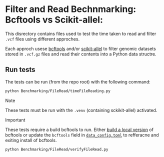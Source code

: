 #  Filter and Read Bechnmarking: Bcftools vs Scikit-allel:

This disrectory contains files used to test the time taken to read and filter `.vcf` files using different approches.

Each approch usese [bcftools](https://github.com/samtools/bcftools) and/or [scikit-allel](https://github.com/cggh/scikit-allel) to filter genomic datasets stored in `.vcf.gz` files and read their contents into a Python data structre. 

## Run tests
The tests can be run (from the repo root) with the following command:

``` bash
python Benchmarking/FileRead/timeFileReading.py 
```

> [!NOTE]
> These tests must be run with the `.venv` (containing sckikit-allel) activated.

> [!IMPORTANT]
> These tests require a build bcftools to run.
> Either [build a local version](../README.md#local-build) of bcftools or update the `bcftools` field in [`data_config.toml`](FileRead/data_config.toml) to refferacne and exiting install of bcftools.



``` bash
python Benchmarking/FileRead/verifyFileRead.py
```
